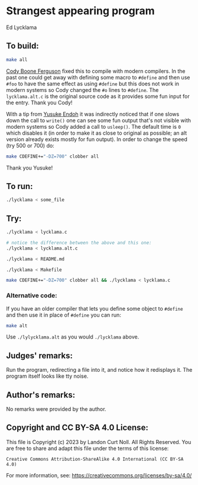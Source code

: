 # Strangest appearing program 

Ed Lycklama  

## To build:

```sh
make all
```


[Cody Boone Ferguson](/winners.html#Cody_Boone_Ferguson) fixed this to compile
with modern compilers. In the past one could get away with defining some macro
to `#define` and then use `#foo` to have the same effect as using `#define` but
this does not work in modern systems so Cody changed the `#o` lines to
`#define`. The `lycklama.alt.c` is the original source code as it provides some
fun input for the entry. Thank you Cody!

With a tip from [Yusuke Endoh](/winners.html#Yusuke_Endoh)  it was indirectly
noticed that if one slows down the call to `write()` one can see some fun output
that's not visible with modern systems so Cody added a call to `usleep()`. The
default time is `0` which disables it (in order to make it as close to original
as possible; an alt version already exists mostly for fun output). In order to
change the speed (try 500 or 700) do:

```sh
make CDEFINE+="-DZ=700" clobber all
```

Thank you Yusuke!

## To run:

```sh
./lycklama < some_file
```

## Try:

```sh
./lycklama < lycklama.c

# notice the difference between the above and this one:
./lycklama < lycklama.alt.c

./lycklama < README.md

./lycklama < Makefile

make CDEFINE+="-DZ=700" clobber all && ./lycklama < lycklama.c
```

### Alternative code:

If you have an older compiler that lets you define some object to `#define` and
then use it in place of `#define` you can run:

```sh
make alt
```

Use `./lylycklama.alt` as you would `./lycklama` above.


## Judges' remarks:

Run the program, redirecting a file into it, and notice how it redisplays it.
The program itself looks like tty noise.


## Author's remarks:

No remarks were provided by the author.

## Copyright and CC BY-SA 4.0 License:

This file is Copyright (c) 2023 by Landon Curt Noll.  All Rights Reserved.
You are free to share and adapt this file under the terms of this license:

    Creative Commons Attribution-ShareAlike 4.0 International (CC BY-SA 4.0)

For more information, see: https://creativecommons.org/licenses/by-sa/4.0/
